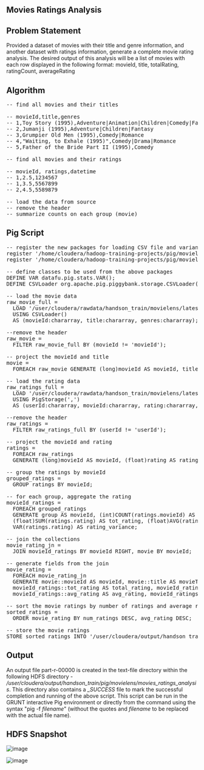 ## Movies Ratings Analysis

## Problem Statement
Provided a dataset of movies with their title and genre information, and another dataset with ratings information, generate a complete movie rating analysis. The desired output of this analysis will be a list of movies with each row displayed in the following format: movieId, title, totalRating, ratingCount, averageRating

## Algorithm
<pre>
-- find all movies and their titles

-- movieId,title,genres
-- 1,Toy Story (1995),Adventure|Animation|Children|Comedy|Fantasy
-- 2,Jumanji (1995),Adventure|Children|Fantasy
-- 3,Grumpier Old Men (1995),Comedy|Romance
-- 4,"Waiting, to Exhale (1995)",Comedy|Drama|Romance
-- 5,Father of the Bride Part II (1995),Comedy

-- find all movies and their ratings

-- movieId, ratings,datetime
-- 1,2.5,1234567
-- 1,3.5,5567899
-- 2,4.5,5589879

-- load the data from source
-- remove the header
-- summarize counts on each group (movie)
</pre>

## Pig Script
<pre>
-- register the new packages for loading CSV file and variance function
register '/home/cloudera/hadoop-training-projects/pig/movielens/datafu-pig-incubating-1.3.1.jar';
register '/home/cloudera/hadoop-training-projects/pig/movielens/piggybank-0.15.0.jar';

-- define classes to be used from the above packages
DEFINE VAR datafu.pig.stats.VAR();
DEFINE CSVLoader org.apache.pig.piggybank.storage.CSVLoader();

-- load the movie data
raw_movie_full =
  LOAD '/user/cloudera/rawdata/handson_train/movielens/latest/movies'
  USING CSVLoader()
  AS (movieId:chararray, title:chararray, genres:chararray);

--remove the header
raw_movie =
  FILTER raw_movie_full BY (movieId != 'movieId');

-- project the movieId and title
movie =
  FOREACH raw_movie GENERATE (long)movieId AS movieId, title;

-- load the rating data
raw_ratings_full =
  LOAD '/user/cloudera/rawdata/handson_train/movielens/latest/ratings'
  USING PigStorage(',')
  AS (userId:chararray, movieId:chararray, rating:chararray, timestamp:chararray);

--remove the header
raw_ratings =
  FILTER raw_ratings_full BY (userId != 'userId');

-- project the movieId and rating
ratings =
  FOREACH raw_ratings
  GENERATE (long)movieId AS movieId, (float)rating AS rating;

-- group the ratings by movieId
grouped_ratings =
  GROUP ratings BY movieId;

-- for each group, aggregate the rating
movieId_ratings =
  FOREACH grouped_ratings
  GENERATE group AS movieId, (int)COUNT(ratings.movieId) AS num_rating,
  (float)SUM(ratings.rating) AS tot_rating, (float)AVG(ratings.rating) AS avg_rating,
  VAR(ratings.rating) AS rating_variance;

-- join the collections
movie_rating_jn =
  JOIN movieId_ratings BY movieId RIGHT, movie BY movieId;

-- generate fields from the join
movie_rating =
  FOREACH movie_rating_jn
  GENERATE movie::movieId AS movieId, movie::title AS movieTitle,
  movieId_ratings::tot_rating AS total_rating, movieId_ratings::num_rating AS num_ratings,
  movieId_ratings::avg_rating AS avg_rating, movieId_ratings::rating_variance AS var_rating;

-- sort the movie ratings by number of ratings and average ratings in desc order
sorted_ratings =
  ORDER movie_rating BY num_ratings DESC, avg_rating DESC;

-- store the movie ratings
STORE sorted_ratings INTO '/user/cloudera/output/handson_train/pig/movielens/movies_rating_analysis/text-file';
</pre>

## Output
An output file part-r-00000 is created in the text-file directory within the following HDFS directory - <i>/user/cloudera/output/handson_train/pig/movielens/movies_ratings_analysis</i>. This directory also contains a <i>_SUCCESS</i> file to mark the successful completion and running of the above script. This script can be run in the GRUNT interactive Pig environment or directly from the command using the syntax "pig -f <i>filename</i>" (without the quotes and <i>filename</i> to be replaced with the actual file name).

## HDFS Snapshot
![image](https://user-images.githubusercontent.com/19809692/27765744-4cd5aa22-5e88-11e7-9e61-e68de200ded3.png)

![image](https://user-images.githubusercontent.com/19809692/27765754-9e155a4a-5e88-11e7-9a2e-816389ab9bd4.png)

